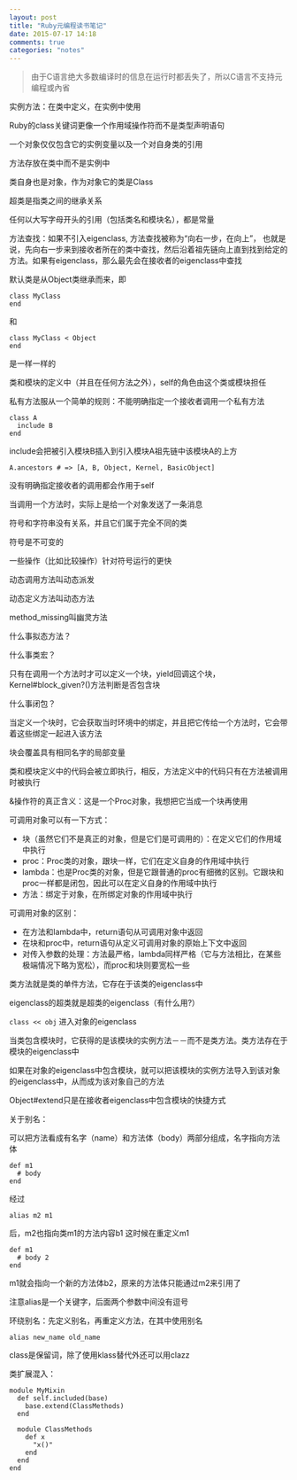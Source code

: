 ```yaml
---
layout: post
title: "Ruby元编程读书笔记"
date: 2015-07-17 14:18
comments: true
categories: "notes"
---
```


> 由于C语言绝大多数编译时的信息在运行时都丢失了，所以C语言不支持元编程或內省

实例方法：在类中定义，在实例中使用

Ruby的class关键词更像一个作用域操作符而不是类型声明语句

一个对象仅仅包含它的实例变量以及一个对自身类的引用

方法存放在类中而不是实例中

类自身也是对象，作为对象它的类是Class

超类是指类之间的继承关系

任何以大写字母开头的引用（包括类名和模块名），都是常量

方法查找：如果不引入eigenclass, 方法查找被称为“向右一步，在向上”， 也就是说，先向右一步来到接收者所在的类中查找，然后沿着祖先链向上直到找到给定的方法。如果有eigenclass，那么最先会在接收者的eigenclass中查找

默认类是从Object类继承而来，即

    class MyClass
    end

和

    class MyClass < Object
    end

是一样一样的

类和模块的定义中（并且在任何方法之外），self的角色由这个类或模块担任

私有方法服从一个简单的规则：不能明确指定一个接收者调用一个私有方法

    class A
      include B
    end

include会把被引入模块B插入到引入模块A祖先链中该模块A的上方

    A.ancestors # => [A, B, Object, Kernel, BasicObject]

没有明确指定接收者的调用都会作用于self

当调用一个方法时，实际上是给一个对象发送了一条消息

符号和字符串没有关系，并且它们属于完全不同的类

符号是不可变的

一些操作（比如比较操作）针对符号运行的更快

动态调用方法叫动态派发

动态定义方法叫动态方法

method_missing叫幽灵方法

什么事拟态方法？

什么事类宏？

只有在调用一个方法时才可以定义一个块，yield回调这个块，Kernel#block_given?()方法判断是否包含块

什么事闭包？

当定义一个块时，它会获取当时环境中的绑定，并且把它传给一个方法时，它会带着这些绑定一起进入该方法

块会覆盖具有相同名字的局部变量

类和模块定义中的代码会被立即执行，相反，方法定义中的代码只有在方法被调用时被执行

&操作符的真正含义：这是一个Proc对象，我想把它当成一个块再使用

可调用对象可以有一下方式：

  - 块（虽然它们不是真正的对象，但是它们是可调用的）：在定义它们的作用域中执行
  - proc：Proc类的对象，跟块一样，它们在定义自身的作用域中执行
  - lambda：也是Proc类的对象，但是它跟普通的proc有细微的区别。它跟块和proc一样都是闭包，因此可以在定义自身的作用域中执行
  - 方法：绑定于对象，在所绑定对象的作用域中执行

可调用对象的区别：

  - 在方法和lambda中，return语句从可调用对象中返回
  - 在块和proc中，return语句从定义可调用对象的原始上下文中返回
  - 对传入参数的处理：方法最严格，lambda同样严格（它与方法相比，在某些极端情况下略为宽松），而proc和块则要宽松一些

类方法就是类的单件方法，它存在于该类的eigenclass中

eigenclass的超类就是超类的eigenclass（有什么用?）

`class << obj` 进入对象的eigenclass

当类包含模块时，它获得的是该模块的实例方法－－而不是类方法。类方法存在于模块的eigenclass中

如果在对象的eigenclass中包含模块，就可以把该模块的实例方法导入到该对象的eigenclass中，从而成为该对象自己的方法

Object#extend只是在接收者eigenclass中包含模块的快捷方式

关于别名：

可以把方法看成有名字（name）和方法体（body）两部分组成，名字指向方法体

    def m1
      # body
    end

经过

    alias m2 m1

后，m2也指向类m1的方法内容b1
这时候在重定义m1

    def m1
      # body 2
    end

m1就会指向一个新的方法体b2，原来的方法体只能通过m2来引用了

注意alias是一个关键字，后面两个参数中间没有逗号

环绕别名：先定义别名，再重定义方法，在其中使用别名

    alias new_name old_name

class是保留词，除了使用klass替代外还可以用clazz

类扩展混入：

    module MyMixin
      def self.included(base)
        base.extend(ClassMethods)
      end

      module ClassMethods
        def x
          "x()"
        end
      end
    end
